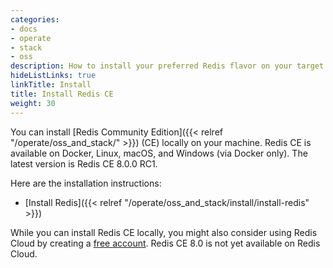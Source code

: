 ```yaml
---
categories:
- docs
- operate
- stack
- oss
description: How to install your preferred Redis flavor on your target platform
hideListLinks: true
linkTitle: Install
title: Install Redis CE
weight: 30
---
```


You can install [Redis Community Edition]({{< relref "/operate/oss_and_stack/" >}}) (CE) locally on your machine. Redis CE is available on Docker, Linux, macOS, and Windows (via Docker only). The latest version is Redis CE 8.0.0 RC1.

Here are the installation instructions:

* [Install Redis]({{< relref "/operate/oss_and_stack/install/install-redis" >}})

While you can install Redis CE locally, you might also consider using Redis Cloud by creating a [free account](https://redis.com/try-free/?utm_source=redisio&utm_medium=referral&utm_campaign=2023-09-try_free&utm_content=cu-redis_cloud_users). Redis CE 8.0 is not yet available on Redis Cloud.
